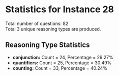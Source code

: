 # Statistics for Instance 28<br/>
Total number of questions: 82<br/>
Total 3 unique reasoning types are produced.<br/>
## Reasoning Type Statistics<br/>
- **conjunction:** Count = 24, Percentage = 29.27%<br/>
- **quantifiers:** Count = 25, Percentage = 30.49%<br/>
- **counting:** Count = 33, Percentage = 40.24%<br/>
